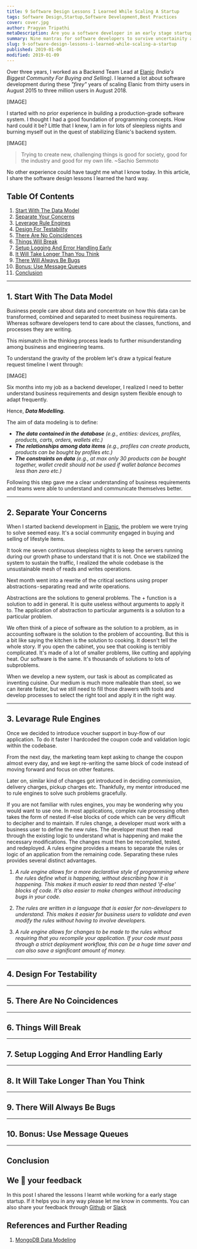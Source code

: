 ```yaml
---
title: 9 Software Design Lessons I Learned While Scaling A Startup
tags: Software Design,Startup,Software Development,Best Practices
cover: cover.jpg
author: Pragyan Tripathi
metaDescription: Are you a software developer in an early stage startup? In this article you will learn how can you build reliable software applications single handedly. Start being great at software design now!
summary: Nine mantras for software developers to survive uncertainity and dynamism of a startup without losing their sleep over it.
slug: 9-software-design-lessons-i-learned-while-scaling-a-startup
published: 2019-01-06
modified: 2019-01-09
---
```

Over three years, I worked as a Backend Team Lead at [Elanic](https://elanic.in) _(India's Biggest Community For Buying and Selling)_. I learned a lot about software development during these _"firey"_ years of scaling Elanic from thirty users in August 2015 to three million users in August 2018.

[IMAGE]

I started with no prior experience in building a production-grade software system. I thought I had a good foundation of programming concepts. How hard could it be? Little that I knew, I am in for lots of sleepless nights and burning myself out in the quest of stabilizing Elanic's backend system. 

[IMAGE]

> Trying to create new, challenging things is good for society, good for the industry and good for my own life. ~Sachio Semmoto

No other experience could have taught me what I know today. In this article, I share the software design lessons I learned the hard way.

## Table Of Contents
1. [Start With The Data Model](#start-with-the-data-model)
2. [Separate Your Concerns](#separate-your-concerns)
3. [Leverage Rule Engines](#leverage-rule-engines)
4. [Design For Testability](#design-for-testability)
5. [There Are No Coincidences](#there-are-no-coincidences)
6. [Things Will Break](#things-will-break)
7. [Setup Logging And Error Handling Early](#setup-logging-and-error-handling-early)
8. [It Will Take Longer Than You Think](#it-will-take-longer-than-you-think)
9. [There Will Always Be Bugs](#there-will-always-be-bugs)
10. [Bonus: Use Message Queues](#bonus-use-message-queues)
11. [Conclusion](#conclusion)

<a name="start-with-the-data-model"></a>

---

## 1. Start With The Data Model
Business people care about data and concentrate on how this data can be transformed, combined and separated to meet business requirements. Whereas software developers tend to care about the classes, functions, and processes they are writing.

This mismatch in the thinking process leads to further misunderstanding among business and engineering teams.

To understand the gravity of the problem let's draw a typical feature request timeline I went through:

[IMAGE]

Six months into my job as a backend developer, I realized I need to better understand business requirements and design system flexible enough to adapt frequently.

Hence, _**Data Modelling.**_

The aim of data modeling is to define:

* _**The data contained in the database** (e.g., entities: devices, profiles, products, carts, orders, wallets etc.)_
* _**The relationships among data items** (e.g., profiles can create products, products can be bought by profiles etc.)_
* _**The constraints on data** (e.g., at max only 30 products can be bought together, wallet credit should not be used if wallet balance becomes less than zero etc.)_

Following this step gave me a clear understanding of business requirements and teams were able to understand and communicate themselves better.

<a name="separate-your-concerns"></a>

---

## 2. Separate Your Concerns

When I started backend development in [Elanic](https://elanic.in), the problem we were trying to solve seemed easy. It's a social community engaged in buying and selling of lifestyle items. 

It took me seven continuous sleepless nights to keep the servers running during our growth phase to understand that it is not. Once we stabilized the system to sustain the traffic, I realized the whole codebase is the unsustainable mesh of reads and writes operations. 

Next month went into a rewrite of the critical sections using proper abstractions - separating read and write operations.

Abstractions are the solutions to general problems. The + function is a solution to add in general. It is quite useless without arguments to apply it to. The application of abstraction to particular arguments is a solution to a particular problem.

We often think of a piece of software as the solution to a problem, as in accounting software is the solution to the problem of accounting. But this is a bit like saying the kitchen is the solution to cooking. It doesn't tell the whole story. If you open the cabinet, you see that cooking is terribly complicated. It's made of a lot of smaller problems, like cutting and applying heat. Our software is the same. It's thousands of solutions to lots of subproblems.

When we develop a new system, our task is about as complicated as inventing cuisine. Our medium is much more malleable than steel, so we can iterate faster, but we still need to fill those drawers with tools and develop processes to select the right tool and apply it in the right way.

<a name="leverage-rule-engines"></a>

---

## 3. Levarage Rule Engines

Once we decided to introduce voucher support in buy-flow of our application. To do it faster I hardcoded the coupon code and validation logic within the codebase. 

From the next day, the marketing team kept asking to change the coupon almost every day, and we kept re-writing the same block of code instead of moving forward and focus on other features.

Later on, similar kind of changes got introduced in deciding commission, delivery charges, pickup charges etc. Thankfully, my mentor introduced me to rule engines to solve such problems gracefully.

If you are not familiar with rules engines, you may be wondering why you would want to use one. In most applications, complex rule processing often takes the form of nested if-else blocks of code which can be very difficult to decipher and to maintain. If rules change, a developer must work with a business user to define the new rules. The developer must then read through the existing logic to understand what is happening and make the necessary modifications. The changes must then be recompiled, tested, and redeployed. A rules engine provides a means to separate the rules or logic of an application from the remaining code. Separating these rules provides several distinct advantages.

1. _A rule engine allows for a more declarative style of programming where the rules define what is happening, without describing how it is happening. This makes it much easier to read than nested 'if-else' blocks of code. It's also easier to make changes without introducing bugs in your code._

2. _The rules are written in a language that is easier for non-developers to understand. This makes it easier for business users to validate and even modify the rules without having to involve developers._

3. _A rule engine allows for changes to be made to the rules without requiring that you recompile your application. If your code must pass through a strict deployment workflow, this can be a huge time saver and can also save a significant amount of money._

<a name="design-for-testability"></a>

---

## 4. Design For Testability

<a name="there-are-no-coincidences"></a>

---

## 5. There Are No Coincidences

<a name="things-will-break"></a>

---

## 6. Things Will Break

<a name="setup-logging-and-error-handling-early"></a>

---

## 7. Setup Logging And Error Handling Early

<a name="it-will-take-longer-than-you-think"></a>

---

## 8. It Will Take Longer Than You Think


<a name="there-will-always-be-bugs"></a>

---

## 9. There Will Always Be Bugs

<a name="bonus-use-message-queues"></a>

---

## 10. Bonus: Use Message Queues

<a name="conclusion"></a>

---

## Conclusion

## We 💚 your feedback

In this post I shared the lessons I learnt while working for a early stage startup. If it helps you in any way please let me know in comments. You can also share your feedback through [Github](https://github.com/vadelabs/nerdsden/issues) or [Slack]()

## References and Further Reading
1. [MongoDB Data Modeling](https://amzn.to/2AyCQKk)
